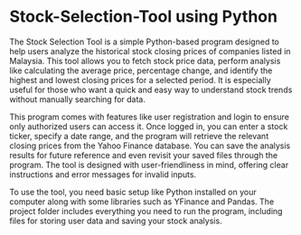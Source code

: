 # Stock-Selection-Tool using Python
The Stock Selection Tool is a simple Python-based program designed to help users analyze the historical stock closing prices of companies listed in Malaysia. This tool allows you to fetch stock price data, perform analysis like calculating the average price, percentage change, and identify the highest and lowest closing prices for a selected period. It is especially useful for those who want a quick and easy way to understand stock trends without manually searching for data.

This program comes with features like user registration and login to ensure only authorized users can access it. Once logged in, you can enter a stock ticker, specify a date range, and the program will retrieve the relevant closing prices from the Yahoo Finance database. You can save the analysis results for future reference and even revisit your saved files through the program. The tool is designed with user-friendliness in mind, offering clear instructions and error messages for invalid inputs.

To use the tool, you need basic setup like Python installed on your computer along with some libraries such as YFinance and Pandas. The project folder includes everything you need to run the program, including files for storing user data and saving your stock analysis.
